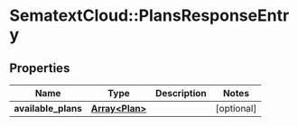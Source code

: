 # SematextCloud::PlansResponseEntry

## Properties

| Name                | Type                             | Description | Notes      |
| ------------------- | -------------------------------- | ----------- | ---------- |
| **available_plans** | [**Array&lt;Plan&gt;**](Plan.md) |             | [optional] |
